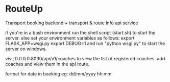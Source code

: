 # RouteUp
Transport booking backend + transport & route info api service

if 
    you're in a bash environment run the shell script (start.sh) to start the server.
else
    set your environment variables as follows:
    export FLASK_APP=wsgi.py
    export DEBUG=1
    and run "python wsgi.py" to start the server on windows.

visit 0.0.0.0:8030/api/v1/coaches to view the list of registered coaches.
add coaches and view them in the api route.

format for date in booking eg: dd/mm/yyyy hh:mm
